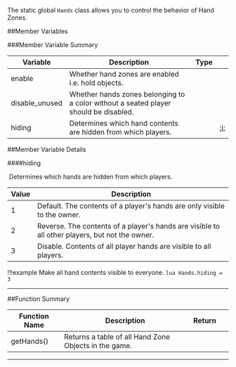 The static global `Hands` class allows you to control the behavior of Hand Zones.

##Member Variables

###Member Variable Summary

Variable | Description | Type | &nbsp;
-- | -- | -- | --
<a class="anchor" id="enable"></a>enable | Whether hand zones are enabled i.e. hold objects. | [<span class="tag boo"></span>](types.md) |
<a class="anchor" id="disable_unused"></a>disable_unused | Whether hands zones belonging to a color without a seated player should be disabled. | [<span class="tag boo"></span>](types.md) |
<a class="anchor" id="hiding"></a>hiding | Determines which hand contents are hidden from which players. | [<span class="tag int"></span>](types.md) | [:i:](#hiding)

##Member Variable Details

####hiding

[<span class="tag int"></span>](types.md)&nbsp;Determines which hands are hidden from which players.

Value | Description
-- | --
1 | Default. The contents of a player's hands are only visible to the owner.
2 | Reverse. The contents of a player's hands are visible to all other players, but not the owner.
3 | Disable. Contents of all player hands are visible to all players.

!!!example
    Make all hand contents visible to everyone.
    ```lua
    Hands.hiding = 3
    ```

---

##Function Summary

Function Name | Description | Return | &nbsp;
-- | -- | -- | --:
getHands() | Returns a table of all Hand Zone Objects in the game. | [<span class="ret tab">](types.md) | &nbsp;

---
